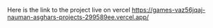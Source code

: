 Here is the link to the project live on vercel
https://games-vaz56jqaj-nauman-asghars-projects-299589ee.vercel.app/
